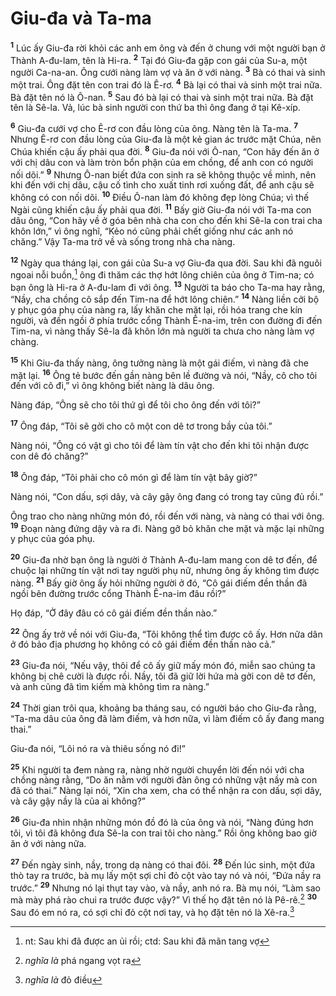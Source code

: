 # Giu-đa và Ta-ma
<sup><b>1</b></sup> Lúc ấy Giu-đa rời khỏi các anh em ông và đến ở chung với một người bạn ở Thành A-đu-lam, tên là Hi-ra. <sup><b>2</b></sup> Tại đó Giu-đa gặp con gái của Su-a, một người Ca-na-an. Ông cưới nàng làm vợ và ăn ở với nàng. <sup><b>3</b></sup> Bà có thai và sinh một trai. Ông đặt tên con trai đó là Ê-rơ. <sup><b>4</b></sup> Bà lại có thai và sinh một trai nữa. Bà đặt tên nó là Ô-nan. <sup><b>5</b></sup> Sau đó bà lại có thai và sinh một trai nữa. Bà đặt tên là Sê-la. Vả, lúc bà sinh người con thứ ba thì ông đang ở tại Kê-xíp.

<sup><b>6</b></sup> Giu-đa cưới vợ cho Ê-rơ con đầu lòng của ông. Nàng tên là Ta-ma. <sup><b>7</b></sup> Nhưng Ê-rơ con đầu lòng của Giu-đa là một kẻ gian ác trước mặt Chúa, nên Chúa khiến cậu ấy phải qua đời. <sup><b>8</b></sup> Giu-đa nói với Ô-nan, “Con hãy đến ăn ở với chị dâu con và làm tròn bổn phận của em chồng, để anh con có người nối dõi.” <sup><b>9</b></sup> Nhưng Ô-nan biết đứa con sinh ra sẽ không thuộc về mình, nên khi đến với chị dâu, cậu cố tình cho xuất tinh rơi xuống đất, để anh cậu sẽ không có con nối dõi. <sup><b>10</b></sup> Ðiều Ô-nan làm đó không đẹp lòng Chúa; vì thế Ngài cũng khiến cậu ấy phải qua đời. <sup><b>11</b></sup> Bấy giờ Giu-đa nói với Ta-ma con dâu ông, “Con hãy về ở góa bên nhà cha con cho đến khi Sê-la con trai cha khôn lớn,” vì ông nghĩ, “Kẻo nó cũng phải chết giống như các anh nó chăng.” Vậy Ta-ma trở về và sống trong nhà cha nàng.

<sup><b>12</b></sup> Ngày qua tháng lại, con gái của Su-a vợ Giu-đa qua đời. Sau khi đã nguôi ngoai nỗi buồn,[^1] ông đi thăm các thợ hớt lông chiên của ông ở Tim-na; có bạn ông là Hi-ra ở A-đu-lam đi với ông. <sup><b>13</b></sup> Người ta báo cho Ta-ma hay rằng, “Nầy, cha chồng cô sắp đến Tim-na để hớt lông chiên.” <sup><b>14</b></sup> Nàng liền cởi bộ y phục góa phụ của nàng ra, lấy khăn che mặt lại, rồi hóa trang che kín người, và đến ngồi ở phía trước cổng Thành Ê-na-im, trên con đường đi đến Tim-na, vì nàng thấy Sê-la đã khôn lớn mà người ta chưa cho nàng làm vợ chàng.

<sup><b>15</b></sup> Khi Giu-đa thấy nàng, ông tưởng nàng là một gái điếm, vì nàng đã che mặt lại. <sup><b>16</b></sup> Ông tẻ bước đến gần nàng bên lề đường và nói, “Nầy, cô cho tôi đến với cô đi,” vì ông không biết nàng là dâu ông.

Nàng đáp, “Ông sẽ cho tôi thứ gì để tôi cho ông đến với tôi?”

<sup><b>17</b></sup> Ông đáp, “Tôi sẽ gởi cho cô một con dê tơ trong bầy của tôi.”

Nàng nói, “Ông có vật gì cho tôi để làm tín vật cho đến khi tôi nhận được con dê đó chăng?”

<sup><b>18</b></sup> Ông đáp, “Tôi phải cho cô món gì để làm tín vật bây giờ?”

Nàng nói, “Con dấu, sợi dây, và cây gậy ông đang có trong tay cũng đủ rồi.”

Ông trao cho nàng những món đó, rồi đến với nàng, và nàng có thai với ông. <sup><b>19</b></sup> Ðoạn nàng đứng dậy và ra đi. Nàng gỡ bỏ khăn che mặt và mặc lại những y phục của góa phụ.

<sup><b>20</b></sup> Giu-đa nhờ bạn ông là người ở Thành A-đu-lam mang con dê tơ đến, để chuộc lại những tín vật nơi tay người phụ nữ, nhưng ông ấy không tìm được nàng. <sup><b>21</b></sup> Bấy giờ ông ấy hỏi những người ở đó, “Cô gái điếm đền thần đã ngồi bên đường trước cổng Thành Ê-na-im đâu rồi?”

Họ đáp, “Ở đây đâu có cô gái điếm đền thần nào.”

<sup><b>22</b></sup> Ông ấy trở về nói với Giu-đa, “Tôi không thể tìm được cô ấy. Hơn nữa dân ở đó bảo địa phương họ không có cô gái điếm đền thần nào cả.”

<sup><b>23</b></sup> Giu-đa nói, “Nếu vậy, thôi để cô ấy giữ mấy món đó, miễn sao chúng ta không bị chê cười là được rồi. Nầy, tôi đã giữ lời hứa mà gởi con dê tơ đến, và anh cũng đã tìm kiếm mà không tìm ra nàng.”

<sup><b>24</b></sup> Thời gian trôi qua, khoảng ba tháng sau, có người báo cho Giu-đa rằng, “Ta-ma dâu của ông đã làm điếm, và hơn nữa, vì làm điếm cô ấy đang mang thai.”

Giu-đa nói, “Lôi nó ra và thiêu sống nó đi!”

<sup><b>25</b></sup> Khi người ta đem nàng ra, nàng nhờ người chuyển lời đến nói với cha chồng nàng rằng, “Do ăn nằm với người đàn ông có những vật nầy mà con đã có thai.” Nàng lại nói, “Xin cha xem, cha có thể nhận ra con dấu, sợi dây, và cây gậy nầy là của ai không?”

<sup><b>26</b></sup> Giu-đa nhìn nhận những món đồ đó là của ông và nói, “Nàng đúng hơn tôi, vì tôi đã không đưa Sê-la con trai tôi cho nàng.” Rồi ông không bao giờ ăn ở với nàng nữa.

<sup><b>27</b></sup> Ðến ngày sinh, nầy, trong dạ nàng có thai đôi. <sup><b>28</b></sup> Ðến lúc sinh, một đứa thò tay ra trước, bà mụ lấy một sợi chỉ đỏ cột vào tay nó và nói, “Ðứa nầy ra trước.” <sup><b>29</b></sup> Nhưng nó lại thụt tay vào, và nầy, anh nó ra. Bà mụ nói, “Làm sao mà mày phá rào chui ra trước được vậy?” Vì thế họ đặt tên nó là Pê-rê.[^2] <sup><b>30</b></sup> Sau đó em nó ra, có sợi chỉ đỏ cột nơi tay, và họ đặt tên nó là Xê-ra.[^3]

[^1]: nt: Sau khi đã được an ủi rồi; ctd: Sau khi đã mãn tang vợ
[^2]: *nghĩa là* phá ngang vọt ra
[^3]: *nghĩa là* đỏ điều